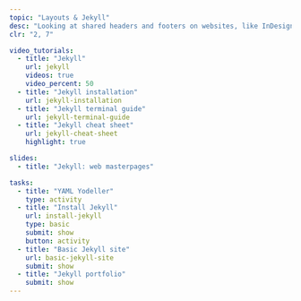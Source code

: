 ```yaml
---
topic: "Layouts & Jekyll"
desc: "Looking at shared headers and footers on websites, like InDesign master pages, using the Jekyll site generator."
clr: "2, 7"

video_tutorials:
  - title: "Jekyll"
    url: jekyll
    videos: true
    video_percent: 50
  - title: "Jekyll installation"
    url: jekyll-installation
  - title: "Jekyll terminal guide"
    url: jekyll-terminal-guide
  - title: "Jekyll cheat sheet"
    url: jekyll-cheat-sheet
    highlight: true

slides:
  - title: "Jekyll: web masterpages"

tasks:
  - title: "YAML Yodeller"
    type: activity
  - title: "Install Jekyll"
    url: install-jekyll
    type: basic
    submit: show
    button: activity
  - title: "Basic Jekyll site"
    url: basic-jekyll-site
    submit: show
  - title: "Jekyll portfolio"
    submit: show
---
```

